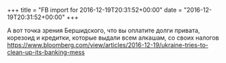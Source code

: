 +++
title = "FB import for 2016-12-19T20:31:52+00:00"
date = "2016-12-19T20:31:52+00:00"
+++

А вот точка зрения Бершидского, что вы оплатите долги привата, корезоид и кредитки, которые выдали всем алкашам, со своих налогов https://www.bloomberg.com/view/articles/2016-12-19/ukraine-tries-to-clean-up-its-banking-mess


